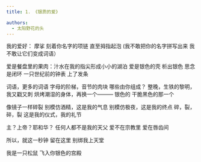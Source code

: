 ```yaml
---
title: 1. 《银质的爱》

authors:
  - 太阳野花的头
---
```

我的爱好：
摩挲
刻着你名字的项链
直至拇指起泡
(我不敢把你的名字拼写出来
我不敢让它们变成词语）

爱是餐盘里的果肉：汁水在我的指尖形成小小的湖泊
爱是银色的壳
析出银色
思念是闭环
一只世纪前的钟表
上了发条

词语，更多的词语
字母的阶梯，音节的肉块
哪些由你组成？
整晚，生铁的黎明，我又戳又刺
烘烤潮湿的身体，再换一个———
银色的
干脆黑色的那一个

像镜子一样碎裂
别模仿酒精，这是我的气息
别模仿极夜，这是我的终点
碎，裂，碎，裂
这是我的仪式，我的礼节

主？上帝？耶和华？
任何人都不是我的天父
爱不在宗教里
爱在唇齿间

所以，就这一秒钟
留在这里
别绑我上天堂

我是一只松鼠
飞入你银色的宫殿
